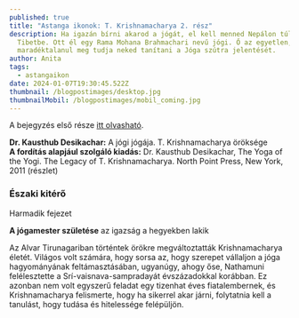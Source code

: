 ```yaml
---
published: true
title: "Astanga ikonok: T. Krishnamacharya 2. rész"
description: Ha igazán bírni akarod a jógát, el kell menned Nepálon túlra,
  Tibetbe. Ott él egy Rama Mohana Brahmachari nevű jógi. Ő az egyetlen, aki
  maradéktalanul meg tudja neked tanítani a Jóga szútra jelentését.
author: Anita
tags:
  - astangaikon
date: 2024-01-07T19:30:45.522Z
thumbnail: /blogpostimages/desktop.jpg
thumbnailMobil: /blogpostimages/mobil_coming.jpg
---
```

A bejegyzés első része [itt olvasható](https://bandha.works/blog/astanga-ikonok-t-krishnamacharya-1-resz/).

**Dr. Kausthub Desikachar:** A jógi jógája. T. Krishnamacharya öröksége\
**A fordítás alapjául szolgáló kiadás:**
Dr. Kausthub Desikachar, The Yoga of the Yogi. The Legacy of T. Krishnamacharya. North Point Press, New York, 2011
(részlet)


### Északi kitérő
<span>Harmadik fejezet</span>


**A jógamester születése**
az igazság a hegyekben lakik

Az Alvar Tirunagariban történtek örökre megváltoztatták Krishnamacharya életét. Világos volt számára, hogy sorsa az, hogy szerepet vállaljon a jóga hagyományának feltámasztásában, ugyanúgy, ahogy őse, Nathamuni felélesztette a Srí-vaisnava-sampradayát évszázadokkal korábban. Ez azonban nem volt egyszerű feladat egy tizenhat éves fiatalembernek, és Krishnamacharya felismerte, hogy ha sikerrel akar járni, folytatnia kell a tanulást, hogy tudása és hitelessége felépüljön.